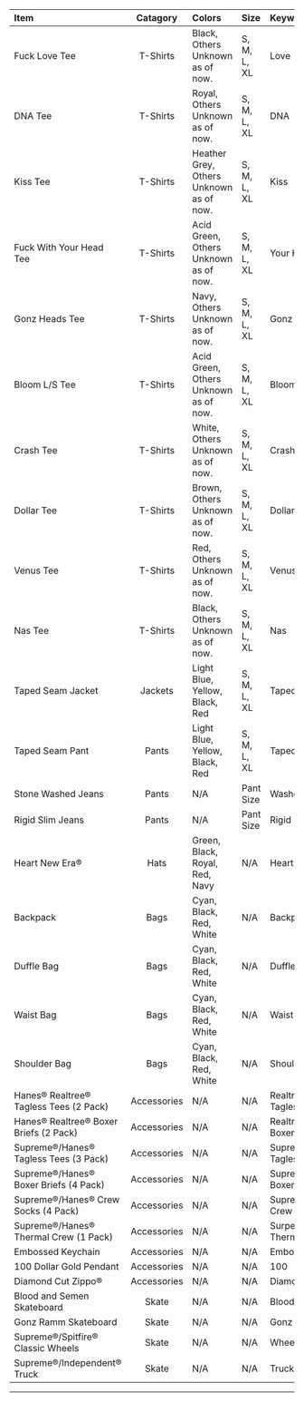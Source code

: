
| **Item**                                                               | **Catagory**  | **Colors**                                                                          | **Size**        | **Keyword(s)**  |
| :----------------------------------------------------------------------|:-------------:| :-----------------------------------------------------------------------------------|:----------------|:----------------|
| Fuck Love Tee                                                          | T-Shirts      | Black, Others Unknown as of now.                                                    | S, M, L, XL     | Love            |
| DNA Tee                                                                | T-Shirts      | Royal, Others Unknown as of now.                                                    | S, M, L, XL     | DNA             |
| Kiss Tee                                                               | T-Shirts      | Heather Grey, Others Unknown as of now.                                             | S, M, L, XL     | Kiss            |
| Fuck With Your Head Tee                                                | T-Shirts      | Acid Green, Others Unknown as of now.                                               | S, M, L, XL     | Your Head       |
| Gonz Heads Tee                                                         | T-Shirts      | Navy, Others Unknown as of now.                                                     | S, M, L, XL     | Gonz            |
| Bloom L/S Tee                                                          | T-Shirts      | Acid Green, Others Unknown as of now.                                               | S, M, L, XL     | Bloom           |
| Crash Tee                                                              | T-Shirts      | White, Others Unknown as of now.                                                    | S, M, L, XL     | Crash           |
| Dollar Tee                                                             | T-Shirts      | Brown, Others Unknown as of now.                                                    | S, M, L, XL     | Dollar          |
| Venus Tee                                                              | T-Shirts      | Red, Others Unknown as of now.                                                      | S, M, L, XL     | Venus           |
| Nas Tee                                                                | T-Shirts      | Black, Others Unknown as of now.                                                    | S, M, L, XL     | Nas             |
| Taped Seam Jacket                                                      | Jackets       | Light Blue, Yellow, Black, Red                                                      | S, M, L, XL     | Taped           |
| Taped Seam Pant                                                        | Pants         | Light Blue, Yellow, Black, Red                                                      | S, M, L, XL     | Taped           |
| Stone Washed Jeans                                                     | Pants         | N/A                                                                                 | Pant Size       | Washed          |
| Rigid Slim Jeans                                                       | Pants         | N/A                                                                                 | Pant Size       | Rigid           |
| Heart New Era®                                                         | Hats          | Green, Black, Royal, Red, Navy                                                      | N/A             | Heart           |
| Backpack                                                               | Bags          | Cyan, Black, Red, White                                                             | N/A             | Backpack        |
| Duffle Bag                                                             | Bags          | Cyan, Black, Red, White                                                             | N/A             | Duffle          |
| Waist Bag                                                              | Bags          | Cyan, Black, Red, White                                                             | N/A             | Waist           |
| Shoulder Bag                                                           | Bags          | Cyan, Black, Red, White                                                             | N/A             | Shoulder        |
| Hanes® Realtree® Tagless Tees (2 Pack)                                 | Accessories   | N/A                                                                                 | N/A             | Realtree Tagless|
| Hanes® Realtree® Boxer Briefs (2 Pack)                                 | Accessories   | N/A                                                                                 | N/A             | Realtree Boxer  |
| Supreme®/Hanes® Tagless Tees (3 Pack)                                  | Accessories   | N/A                                                                                 | N/A             | Supreme Tagless |
| Supreme®/Hanes® Boxer Briefs (4 Pack)                                  | Accessories   | N/A                                                                                 | N/A             | Supreme Boxer   |
| Supreme®/Hanes® Crew Socks (4 Pack)                                    | Accessories   | N/A                                                                                 | N/A             | Supreme Crew    |
| Supreme®/Hanes® Thermal Crew (1 Pack)                                  | Accessories   | N/A                                                                                 | N/A             | Surpeme Thermal |
| Embossed Keychain                                                      | Accessories   | N/A                                                                                 | N/A             | Embossed        |
| 100 Dollar Gold Pendant                                                | Accessories   | N/A                                                                                 | N/A             | 100             |
| Diamond Cut Zippo®                                                     | Accessories   | N/A                                                                                 | N/A             | Diamond         |
| Blood and Semen Skateboard                                             | Skate         | N/A                                                                                 | N/A             | Blood           |
| Gonz Ramm Skateboard                                                   | Skate         | N/A                                                                                 | N/A             | Gonz            |
| Supreme®/Spitfire® Classic Wheels                                      | Skate         | N/A                                                                                 | N/A             | Wheels          |
| Supreme®/Independent® Truck                                            | Skate         | N/A                                                                                 | N/A             | Truck           |
--------------------------------------------------------------------------------------------------------------------------------------------------------------------------------------------------------------------

